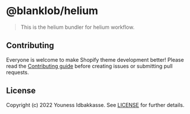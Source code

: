 # @blanklob/helium

> This is the helium bundler for helium workflow.

## Contributing

Everyone is welcome to make Shopify theme development better! Please read the [Contributing guide](.github/CONTRIBUTING.md) before creating issues or submitting pull requests.

## License

Copyright (c) 2022 Youness Idbakkasse. See [LICENSE](/LICENSE) for further details.
